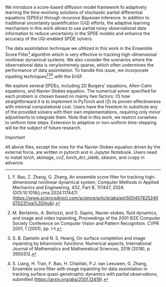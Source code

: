 We introduce a score-based diffusion model framework fo adaptively learning the time-evolving solutions of stochastic partial differential equations (SPDEs) through recursive Bayesian inference. In addition to traditional uncertainty quantification (UQ) efforts, the adaptive learning mechanism in this work allows to use partial noisy observational data information to reduce uncertainty in the SPDE models and enhance the accuracy of the UQ-enabled SPDE solvers.

The data assimilation technique we ultilized in this work in the Ensemble Score Filter[^1] algorithm which is very effective in tracking high-dimensional nonlinear
dynamical systems. We also consider the scenarios where the observational data is very/extremely sparse, which often undermines the performance of data assimilation. To handle this issue, we incorporate inpaiting techniques[^2][^3][^4] with the EnSF. 

We explore several SPDEs, including 2D Burgers' equations, Allen-Cahn equations, and Navier-Stokes equation. The numerical solver specified for each problem is chosen based on mainly two factors: (1) how straightforward it is to implement in PyTorch and (2) its proven effectiveness with minimal computational cost. Users have the freedom to substitute any of the provided solvers with their own implementations, requiring only minor adjustments to integrate them. Note that in this work, we restrict ourselves to uniform time steps. Extension to adaptive or non-uniform time-stepping will be the subject of future research.

>[!IMPORTANT] 
>All above files, except the ones for the Navier-Stokes equation driven by the external force, are written in pytorch and in Jupyter Notebook. Users need to install *torch*, *skimage*, *cv2*, *torch_dct*, *joblib*, *sklearn*, and *cvxpy* in advance.

[^1]: F. Bao, Z. Zhang, G. Zhang, An ensemble score filter for tracking high-dimensional nonlinear dynamical system, Computer Methods in Applied Mechanics and Engineering, 432, Part B, 117447, 2024. (DOI:10.1016/j.cma.2024.117447)(https://www.sciencedirect.com/science/article/abs/pii/S0045782524007023?via%3Dihub).  
[^2]: M. Bertalmio, A. Bertozzi, and G. Sapiro, Navier-stokes, fluid dynamics, and image and video inpainting, Proceedings of the 2001 IEEE Computer Society Conference on Computer Vision and Pattern Recognition. CVPR 2001, 1 (2001), pp. I–I.  
[^3]: S. B. Damelin and N. S. Hoang, On surface completion and image inpainting by biharmonic functions: Numerical aspects, International Journal of Mathematics and Mathematical Sciences, 2018 (2018), p. 3950312.  
[^4]: S. Liang, H. Tran, F. Bao, H. Chipilski, P.J. van Leeuwen, G. Zhang, Ensemble score filter with image inpainting for data assimilation in tracking surface quasi-geostrophic dynamics with partial observations, submitted (https://arxiv.org/abs/2501.12419).
